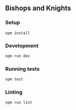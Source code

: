 ## Bishops and Knights

### Setup

```
npm install
```

### Development

```bash
npm run dev
```

### Running tests

```bash
npm test
```

### Linting

```bash
npm run lint
```

